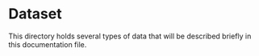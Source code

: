 # Dataset

This directory holds several types of data that will be described briefly in this documentation file.  